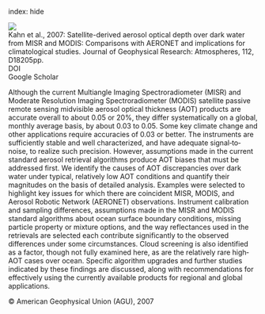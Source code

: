 index: hide

<div class="Citation">
    <div class="Citation-thumb CitationThumb-linked"  data-href="https://doi.org/10.1029/2006jd008175">
      <img src="https://static.claimspace.cloud/climate-study-static/refs/thumbs/2/Kahn_et_al_2007-thumb.png" />
    </div>

  <div class="Citation-body">
    <div class="Citation-text">Kahn et al., 2007: Satellite-derived aerosol optical depth over dark water from MISR and MODIS: Comparisons with AERONET and implications for climatological studies. <span class="Article-journal">Journal of Geophysical Research: Atmospheres, </span><span class="Article-volume">112, </span>D18205pp.</div>
    <div class="Citation-links">
      <div class="CitationLink" data-href="https://doi.org/10.1029/2006jd008175">
        <div class="CitationLink-icon CitationLink-Doi"></div>
        <div class="CitationLink-text">DOI</div>
      </div>
      <div class="CitationLink" data-href="https://scholar.google.com/scholar?q=10.1029/2006jd008175">
        <div class="CitationLink-icon CitationLink-Scholar"></div>
        <div class="CitationLink-text">Google Scholar</div>
      </div>
    </div>
  </div>
</div>

Although the current Multiangle Imaging Spectroradiometer (MISR) and Moderate Resolution Imaging Spectroradiometer (MODIS) satellite passive remote sensing midvisible aerosol optical thickness (AOT) products are accurate overall to about 0.05 or 20%, they differ systematically on a global, monthly average basis, by about 0.03 to 0.05. Some key climate change and other applications require accuracies of 0.03 or better. The instruments are sufficiently stable and well characterized, and have adequate signal‐to‐noise, to realize such precision. However, assumptions made in the current standard aerosol retrieval algorithms produce AOT biases that must be addressed first. We identify the causes of AOT discrepancies over dark water under typical, relatively low AOT conditions and quantify their magnitudes on the basis of detailed analysis. Examples were selected to highlight key issues for which there are coincident MISR, MODIS, and Aerosol Robotic Network (AERONET) observations. Instrument calibration and sampling differences, assumptions made in the MISR and MODIS standard algorithms about ocean surface boundary conditions, missing particle property or mixture options, and the way reflectances used in the retrievals are selected each contribute significantly to the observed differences under some circumstances. Cloud screening is also identified as a factor, though not fully examined here, as are the relatively rare high‐AOT cases over ocean. Specific algorithm upgrades and further studies indicated by these findings are discussed, along with recommendations for effectively using the currently available products for regional and global applications.

<div class="Citation-copy">
&copy; American Geophysical Union (AGU), 2007
</div>